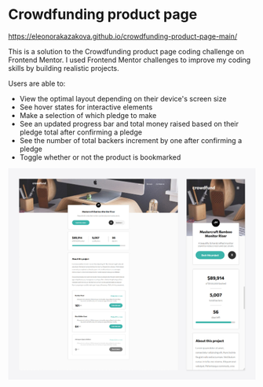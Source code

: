 # Crowdfunding product page
https://eleonorakazakova.github.io/crowdfunding-product-page-main/

This is a solution to the Crowdfunding product page coding challenge on Frontend Mentor. I used Frontend Mentor challenges to improve my coding skills by building realistic projects.

Users are able to:

- View the optimal layout depending on their device's screen size
- See hover states for interactive elements
- Make a selection of which pledge to make
- See an updated progress bar and total money raised based on their pledge total after confirming a pledge
- See the number of total backers increment by one after confirming a pledge
- Toggle whether or not the product is bookmarked

![image](image.jpg)